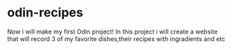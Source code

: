 # odin-recipes
Now i will make my first Odin project!
In this project i will create a website that will record 3 
of my favorite dishes,their recipes with ingradients and etc